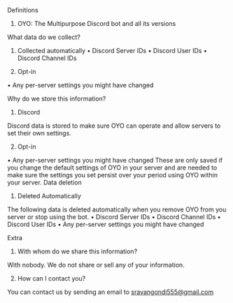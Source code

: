 Definitions
1. OYO: The Multipurpose Discord bot and all its versions

What data do we collect?
1. Collected automatically
• Discord Server IDs
• Discord User IDs
• Discord Channel IDs

2. Opt-in

• Any per-server settings you might have changed

Why do we store this information?

1. Discord

Discord data is stored to make sure OYO can operate and allow servers to set their own settings.

2. Opt-in

• Any per-server settings you might have changed
These are only saved if you change the default settings of OYO in your server and are needed to make sure the settings you set persist over your period using OYO within your server.
Data deletion

1. Deleted Automatically

The following data is deleted automatically when you remove OYO from you server or stop using the bot.
• Discord Server IDs
• Discord Channel IDs
• Discord User IDs
• Any per-server settings you might have changed

Extra

1. With whom do we share this information?

With nobody. We do not share or sell any of your information.

2. How can I contact you?

You can contact us by sending an email to sravangondi555@gmail.com
